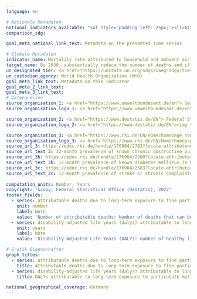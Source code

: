 ```yaml
---
language: en    

# Nationale Metadaten    
national_indicators_available: "<ul style='padding-left: 25px;'><li>Attributable deaths due to long-term exposure to fine particulate matter (PM<sub>2.5</sub>)  among the population aged 25 years and older</li> <li> Disability-adjusted life years (DALYs) attributable to long-term exposure to particulate matter (PM<sub>2.5</sub>) among persons aged 25 years and older</li></ul>"    
comparison_sdg:     

goal_meta_national_link_text: Metadata on the presented time series    

# Globale Metadaten    
indicator_name: Mortality rate attributed to household and ambient air pollution    
target_name: By 2030, substantially reduce the number of deaths and illnesses from hazardous chemicals and air, water and soil pollution and contamination    
un_designated_tier: <a href="https://unstats.un.org/sdgs/iaeg-sdgs/tier-classification/" title="Click here for more information on the UN tier classification."  target="_blank">Tier I</a>    
un_custodian_agency: World Health Organization (WHO)    
goal_meta_link_text: Metadata on this indicator    
goal_meta_2_link_text:     
goal_meta_3_link_text:         
# Datenquellen
source_organisation_1: <a href="https://www.umweltbundesamt.de/en"> German Environment Agency </a>
source_organisation_logo_1: <a href="https://www.umweltbundesamt.de/en"><img src="https://g205sdgs.github.io/sdg-indicators/public/OrgImgEn/uba.png" alt="Logo uba" style="height:60px; width:148px"/></a>

source_organisation_2: <a href="https://www.destatis.de/EN"> Federal Statistical Office (Destatis) </a>
source_organisation_logo_2: <a href="https://www.destatis.de/EN"><img src="https://g205sdgs.github.io/sdg-indicators/public/OrgImgEn/destatis.png" alt="Logo destatis" style="height:60px; width:148px"/></a>

source_organisation_3: <a href="https://www.rki.de/EN/Home/homepage_node.html"> Robert Koch Institute </a>
source_organisation_logo_3: <a href="https://www.rki.de/EN/Home/homepage_node.html"><img src="https://g205sdgs.github.io/sdg-indicators/public/OrgImgEn/rki.png" alt="Logo rki" style="height:60px; width:148px"/></a>
source_url_3: https://edoc.rki.de/handle/176904/2783?locale-attribute=en
source_url_text_3: 12-month prevalence of known chronic obstructive pulmonary disease (COPD) in Germany (only available in German)
source_url_3b: https://edoc.rki.de/handle/176904/2580?locale-attribute=en
source_url_text_3b: 12-month prevalence of known diabetes mellitus in Germany (only available in German)
source_url_3c: https://edoc.rki.de/handle/176904/2583?locale-attribute=en
source_url_text_3c: 12-month prevalence of stroke or chronic complaints resulting from stroke in Germany (only available in German)
    
computation_units: Number; Years    
copyright: '&copy; Federal Statistical Office (Destatis), 2022'    
footer_fields:
  - series: attributable deaths due to long-term exposure to fine particulate matter (pm2.5)  among the population aged 25 years and older
    unit: number
    label: Note
    value: 'Number of attributable deaths: Number of deaths that can be statistically attributed to long-term exposure to particulate matter (PM2.5).'
  - series: disability-adjusted life years (dalys) attributable to long-term exposure to particulate matter (pm2.5) among persons aged 25 years and older
    unit: years
    label: Note
    value: 'Disability-Adjusted Life Years (DALY): number of healthy life years lost due to death and morbidity caused by diseases that can be statistically attributed to exposure to particulate matter (PM2.5).'    

# Grafik Eigenschaften    
graph_titles:
  - series: attributable deaths due to long-term exposure to fine particulate matter (pm2.5)  among the population aged 25 years and older
    title: Attributable deaths due to long-term exposure to fine particulate matter (PM2.5) among the population aged 25 years and older
  - series: disability-adjusted life years (dalys) attributable to long-term exposure to particulate matter (pm2.5) among persons aged 25 years and older
    title: DALYs attributable to long-term exposure to particulate matter (PM2.5) among persons aged 25 years and older    

national_geographical_coverage: Germany    
---
```


<span></span>